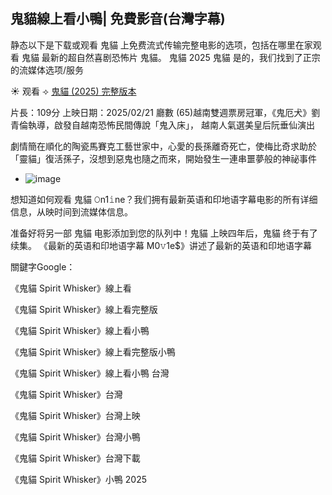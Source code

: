 ## 鬼貓線上看小鴨| 免費影音(台灣字幕)

静态以下是下载或观看 鬼貓 上免费流式传输完整电影的选项，包括在哪里在家观看 鬼貓 最新的超自然喜剧恐怖片 鬼貓。 鬼貓 2025 鬼貓 是的，我们找到了正宗的流媒体选项/服务

☀ 观看 ⟢ [鬼貓 (2025) 完整版本](https://t.co/BRASiBDMJN)

片長：109分 上映日期：2025/02/21 廳數 (65)越南雙週票房冠軍，《鬼厄犬》劉青倫執導，啟發自越南恐怖民間傳說「鬼入床」， 越南人氣選美皇后阮垂仙演出

 劇情簡在順化的陶瓷馬賽克工藝世家中，心愛的長孫離奇死亡，使梅比奇求助於「靈貓」復活孫子，沒想到惡鬼也隨之而來，開始發生一連串噩夢般的神祕事件

- ![image](https://github.com/user-attachments/assets/31ffdfbf-24c2-425a-bb86-b597f44403c6)

想知道如何观看 鬼貓 𝙾n1𝚒ne？我们拥有最新英语和印地语字幕电影的所有详细信息，从映时间到流媒体信息。

准备好将另一部 鬼貓 电影添加到您的队列中！鬼貓 上映四年后，鬼貓 终于有了续集。 《最新的英语和印地语字幕 M0𝚟1e$》讲述了最新的英语和印地语字幕

關鍵字Google：

《鬼貓 Spirit Whisker》線上看

《鬼貓 Spirit Whisker》線上看完整版

《鬼貓 Spirit Whisker》線上看小鴨

《鬼貓 Spirit Whisker》線上看完整版小鴨

《鬼貓 Spirit Whisker》線上看小鴨 台灣

《鬼貓 Spirit Whisker》台灣

《鬼貓 Spirit Whisker》台灣上映

《鬼貓 Spirit Whisker》台灣小鴨

《鬼貓 Spirit Whisker》台灣下載

《鬼貓 Spirit Whisker》小鴨 2025
